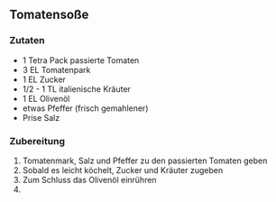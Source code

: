 ## Tomatensoße

### Zutaten

- 1 Tetra Pack passierte Tomaten
- 3 EL Tomatenpark
- 1 EL Zucker
- 1/2 - 1 TL italienische Kräuter
- 1 EL Olivenöl
- etwas Pfeffer (frisch gemahlener)
- Prise Salz

### Zubereitung

1. Tomatenmark, Salz und Pfeffer zu den passierten Tomaten geben
2. Sobald es leicht köchelt, Zucker und Kräuter zugeben
3. Zum Schluss das Olivenöl einrühren
4. 